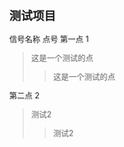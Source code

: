## 测试项目						
信号名称						点号
第一点						1

>这是一个测试的点						
>>这是一个测试的点						

第二点						2
>测试2						
>>测试2						